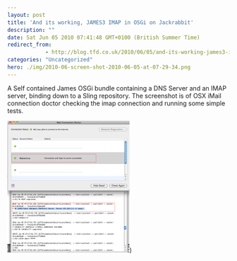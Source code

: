 ```yaml
---
layout: post
title: 'And its working, JAMES3 IMAP in OSGi on Jackrabbit'
description: ""
date: Sat Jun 05 2010 07:41:48 GMT+0100 (British Summer Time)
redirect_from: 
            - http://blog.tfd.co.uk/2010/06/05/and-its-working-james3-imap-in-osgi-on-jackrabbit/
categories: "Uncategorized"
hero: ./img/2010-06-screen-shot-2010-06-05-at-07-29-34.png
---
```

A Self contained James OSGi bundle containing a DNS Server and an IMAP server, binding down to a Sling repository. The screenshot is of OSX iMail connection doctor checking the imap connection and running some simple tests.

[![](./img/2010-06-screen-shot-2010-06-05-at-07-29-34.png "Screen shot 2010-06-05 at 07.29.34")](./img/2010/06/screen-shot-2010-06-05-at-07-29-34.png))
